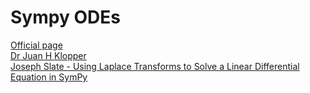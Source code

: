 
# Sympy ODEs
[Official page](https://docs.sympy.org/latest/modules/solvers/ode.html) <br>
[Dr Juan H Klopper](https://github.com/juanklopper/Differential-Equations/) <br>
[Joseph Slate - Using Laplace Transforms to Solve a Linear Differential Equation in SymPy](http://josephcslater.github.io/solve-ode.html) <br>
